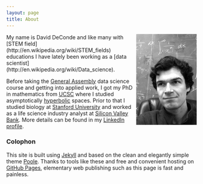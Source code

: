 ```yaml
---
layout: page
title: About
---
```


<img src="/public/img/dd_photo.jpg" alt="A photo of me at my desk." width="160" height="240" style="float:right">
My name is David DeConde and like many with [STEM field](http://en.wikipedia.org/wiki/STEM_fields) educations I have lately been working as a [data scientist](http://en.wikipedia.org/wiki/Data_science).

Before taking the [General Assembly](https://generalassemb.ly/education/data-science) data science course and getting into applied work, I got my PhD in mathematics from [UCSC](http://www.math.ucsc.edu) where I studied asymptotically [hyperbolic](http://en.wikipedia.org/wiki/Hyperbolic_manifold) spaces. Prior to that I studied biology at [Stanford University](https://biology.stanford.edu) and worked as a life science industry analyst at [Silicon Valley Bank](http://www.svb.com/lifescience/). More details can be found in my [LinkedIn profile](https://www.linkedin.com/in/ddeconde).


### Colophon ###

This site is built using [Jekyll](http://jekyllrb.com) and based on the clean and elegantly simple theme [Poole](http://getpoole.com). Thanks to tools like these and free and convenient hosting on [GitHub Pages](http://pages.github.com), elementary web publishing such as this page is fast and painless.
